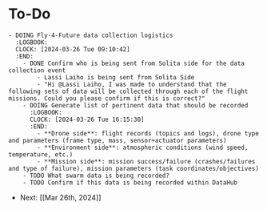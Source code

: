 # To-Do
	- DOING Fly-4-Future data collection logistics
	  :LOGBOOK:
	  CLOCK: [2024-03-26 Tue 09:10:42]
	  :END:
		- DONE Confirm who is being sent from Solita side for the data collection event
			- Lassi Laiho is being sent from Solita Side
			- "Hi @Lassi Laiho, I was made to understand that the following sets of data will be collected through each of the flight missions. Could you please confirm if this is correct?"
		- DOING Generate list of pertinent data that should be recorded
		  :LOGBOOK:
		  CLOCK: [2024-03-26 Tue 16:15:30]
		  :END:
			- **Drone side**: flight records (topics and logs), drone type and parameters (frame type, mass, sensor+actuator parameters)
			- **Environment side**: atmospheric conditions (wind speed, temperature, etc.)
			- **Mission side**: mission success/failure (crashes/failures and type of failure), mission parameters (task coordinates/objectives)
		- TODO What swarm data is being recorded?
		- TODO Confirm if this data is being recorded within DataHub
- Next: [[Mar 26th, 2024]]